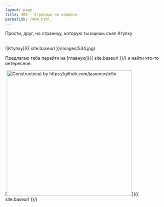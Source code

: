 ```yaml
---
layout: page
title: 404 - Страница не найдена
permalink: /404.html
---
```


Прости, друг, но страницу, которую ты ищешь съел Ктулху<br><br>

![Ктулху]({{ site.baseurl }}/images/534.jpg)

Предлагаю тебе перейти на [главную]({{ site.baseurl }}/) и найти что-то интересное.

[<img src="{{ site.baseurl }}/images/404.jpg" alt="Constructocat by https://github.com/jasoncostello" style="width: 400px;"/>]({{ site.baseurl }}/)
